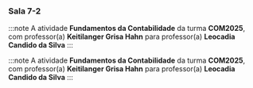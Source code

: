 ### Sala 7-2


:::note
A atividade **Fundamentos da Contabilidade** da turma **COM2025**, com professor(a) **Keitilanger Grisa Hahn** para professor(a) **Leocadia Candido da Silva**
:::
        


:::note
A atividade **Fundamentos da Contabilidade** da turma **COM2025**, com professor(a) **Keitilanger Grisa Hahn** para professor(a) **Leocadia Candido da Silva**
:::
        

